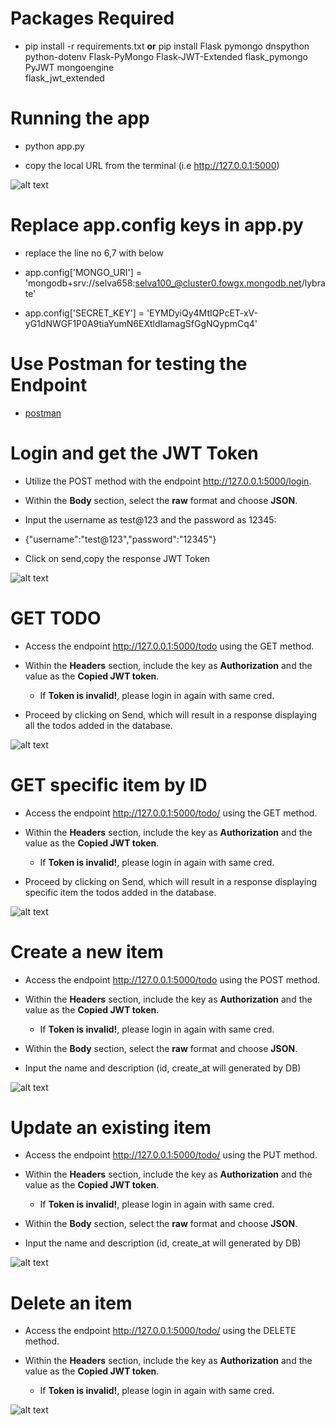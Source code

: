 # Packages Required

  - pip install -r requirements.txt <b>or</b> pip install Flask pymongo dnspython python-dotenv Flask-PyMongo Flask-JWT-Extended flask_pymongo PyJWT mongoengine              
      flask_jwt_extended

# Running the app
 
  - python app.py

  - copy the local URL from the terminal (i.e http://127.0.0.1:5000)

  ![alt text](image.png)

# Replace app.config keys in app.py

  - replace the line no 6,7 with below

  - app.config['MONGO_URI'] = 'mongodb+srv://selva658:selva100_@cluster0.fowgx.mongodb.net/lybrate'

  - app.config['SECRET_KEY'] = 'EYMDyiQy4MtIQPcET-xV-yG1dNWGF1P0A9tiaYumN6EXtldIamagSfGgNQypmCq4'

# Use Postman for testing the Endpoint

  - [postman](https://web.postman.co/workspace/My-Workspace~89b7c15c-0c0b-4db3-8836-4454373cf629/request/create?requestId=7d39237e-5df3-4533-8f74-57e389f21211) 


#  Login and get the JWT Token

  - Utilize the POST method with the endpoint http://127.0.0.1:5000/login.

  - Within the <b>Body</b> section, select the <b>raw</b> format and choose <b>JSON</b>.

  - Input the username as test@123 and the password as 12345:

  - {"username":"test@123","password":"12345"}

  - Click on send,copy the response JWT Token


![alt text](image-1.png)

# GET TODO

  - Access the endpoint http://127.0.0.1:5000/todo using the GET method.

  - Within the <b>Headers</b> section, include the key as <b>Authorization</b> and the value as the <b>Copied JWT token</b>.
    - If <b>Token is invalid!</b>, please login in again with same cred.

  - Proceed by clicking on Send, which will result in a response displaying all the todos added in the database.


![alt text](image-2.png)

# GET specific item by ID

  - Access the endpoint http://127.0.0.1:5000/todo/<id> using the GET method.

  - Within the <b>Headers</b> section, include the key as <b>Authorization</b> and the value as the <b>Copied JWT token</b>.

    - If <b>Token is invalid!</b>, please login in again with same cred.

  - Proceed by clicking on Send, which will result in a response displaying specific item the todos added in the database.

![alt text](image-3.png)

# Create a new item

  - Access the endpoint http://127.0.0.1:5000/todo using the POST method.

  - Within the <b>Headers</b> section, include the key as <b>Authorization</b> and the value as the <b>Copied JWT token</b>.
    - If <b>Token is invalid!</b>, please login in again with same cred.

  - Within the <b>Body</b> section, select the <b>raw</b> format and choose <b>JSON</b>.

  - Input the name and description (id, create_at will generated by DB)


![alt text](image-4.png)

#  Update an existing item

  - Access the endpoint http://127.0.0.1:5000/todo/<id> using the PUT method.

  - Within the <b>Headers</b> section, include the key as <b>Authorization</b> and the value as the <b>Copied JWT token</b>.
    - If <b>Token is invalid!</b>, please login in again with same cred.

  - Within the <b>Body</b> section, select the <b>raw</b> format and choose <b>JSON</b>.

  - Input the name and description (id, create_at will generated by DB)

![alt text](image-5.png)


#  Delete an item

  - Access the endpoint http://127.0.0.1:5000/todo/<id> using the DELETE method.

  - Within the <b>Headers</b> section, include the key as <b>Authorization</b> and the value as the <b>Copied JWT token</b>.
    - If <b>Token is invalid!</b>, please login in again with same cred.

  ![alt text](image-6.png)




  


